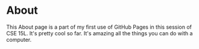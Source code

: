 # About

This About page is a part of my first use of GitHub Pages in this session of CSE 15L. It's pretty cool so far. It's amazing all the things you can do with
a computer.
